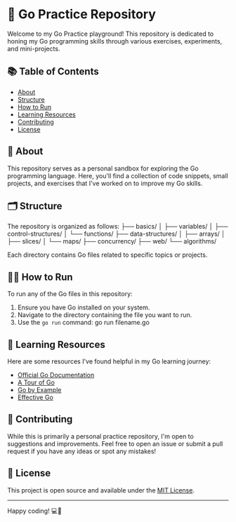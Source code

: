 # 🚀 Go Practice Repository

Welcome to my Go Practice playground! This repository is dedicated to honing my Go programming skills through various exercises, experiments, and mini-projects.

## 📚 Table of Contents

- [About](#about)
- [Structure](#structure)
- [How to Run](#how-to-run)
- [Learning Resources](#learning-resources)
- [Contributing](#contributing)
- [License](#license)

## 🎯 About

This repository serves as a personal sandbox for exploring the Go programming language. Here, you'll find a collection of code snippets, small projects, and exercises that I've worked on to improve my Go skills.

## 🗂️ Structure

The repository is organized as follows:
├── basics/
│   ├── variables/
│   ├── control-structures/
│   └── functions/
├── data-structures/
│   ├── arrays/
│   ├── slices/
│   └── maps/
├── concurrency/
├── web/
└── algorithms/

Each directory contains Go files related to specific topics or projects.

## 🏃‍♂️ How to Run

To run any of the Go files in this repository:

1. Ensure you have Go installed on your system.
2. Navigate to the directory containing the file you want to run.
3. Use the `go run` command: go run filename.go

## 📖 Learning Resources

Here are some resources I've found helpful in my Go learning journey:

- [Official Go Documentation](https://golang.org/doc/)
- [A Tour of Go](https://tour.golang.org/welcome/1)
- [Go by Example](https://gobyexample.com/)
- [Effective Go](https://golang.org/doc/effective_go.html)

## 🤝 Contributing

While this is primarily a personal practice repository, I'm open to suggestions and improvements. Feel free to open an issue or submit a pull request if you have any ideas or spot any mistakes!

## 📄 License

This project is open source and available under the [MIT License](LICENSE).

---

Happy coding! 💻🎉

